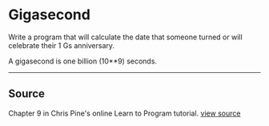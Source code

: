 # Gigasecond

Write a program that will calculate the date that someone turned or will celebrate their 1 Gs anniversary.

A gigasecond is one billion (10**9) seconds.

* * * *
## Source

Chapter 9 in Chris Pine's online Learn to Program tutorial. [view source](http://pine.fm/LearnToProgram/?Chapter=09)
